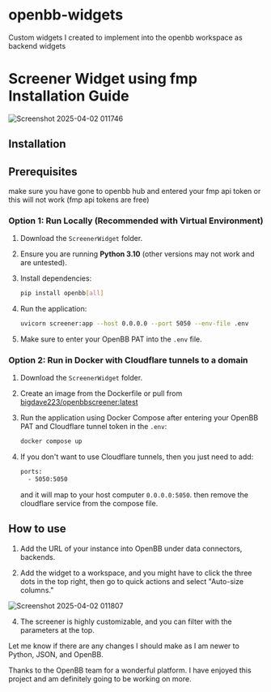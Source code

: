 # openbb-widgets
Custom widgets I created to implement into the openbb workspace as backend widgets

# Screener Widget using fmp Installation Guide
![Screenshot 2025-04-02 011746](https://github.com/user-attachments/assets/c3dd61fa-af6f-4ed7-acc0-7d0fea8c56b5)


## Installation

## Prerequisites

make sure you have gone to openbb hub and entered your fmp api token or this will not work (fmp api tokens are free)

### Option 1: Run Locally (Recommended with Virtual Environment)

1. Download the `ScreenerWidget` folder.

2. Ensure you are running **Python 3.10** (other versions may not work and are untested).

3. Install dependencies:

   ```bash
   pip install openbb[all]
   ```

4. Run the application:

   ```bash
   uvicorn screener:app --host 0.0.0.0 --port 5050 --env-file .env
   ```

5. Make sure to enter your OpenBB PAT into the `.env` file.

### Option 2: Run in Docker with Cloudflare tunnels to a domain

1. Download the `ScreenerWidget` folder.

2. Create an image from the Dockerfile or pull from [bigdave223/openbbscreener:latest](https://hub.docker.com/r/bigdave223/openbbscreener)

3. Run the application using Docker Compose after entering your OpenBB PAT and Cloudflare tunnel token in the `.env`:

   ```bash
   docker compose up
   ```

4. If you don't want to use Cloudflare tunnels, then you just need to add:

   ```bash
   ports:
     - 5050:5050
   ```

   and it will map to your host computer `0.0.0.0:5050`. then remove the cloudflare service from the compose file.

## How to use

1. Add the URL of your instance into OpenBB under data connectors, backends.

2. Add the widget to a workspace, and you might have to click the three dots in the top right, then go to quick actions and select "Auto-size columns."
   
![Screenshot 2025-04-02 011807](https://github.com/user-attachments/assets/d40771ef-8b44-4bfd-8712-da53e893c426)

4. The screener is highly customizable, and you can filter with the parameters at the top.

Let me know if there are any changes I should make as I am newer to Python, JSON, and OpenBB.

Thanks to the OpenBB team for a wonderful platform. I have enjoyed this project and am definitely going to be working on more.
